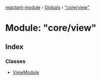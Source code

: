 [reactant-module](../README.md) › [Globals](../globals.md) › ["core/view"](_core_view_.md)

# Module: "core/view"

## Index

### Classes

* [ViewModule](../classes/_core_view_.viewmodule.md)
